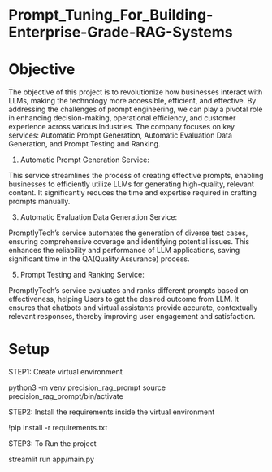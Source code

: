 # Prompt_Tuning_For_Building-Enterprise-Grade-RAG-Systems 


# Objective

The objective of this project is to revolutionize how businesses interact with LLMs, making the technology more accessible, efficient, and effective. By addressing the challenges of prompt engineering, we can play a pivotal role in enhancing decision-making, operational efficiency, and customer experience across various industries.
The company focuses on key services: Automatic Prompt Generation, Automatic Evaluation Data Generation, and Prompt Testing and Ranking.


1. Automatic Prompt Generation Service:
   
This service streamlines the process of creating effective prompts, enabling businesses to efficiently utilize LLMs for generating high-quality, relevant content. It significantly reduces the time and expertise required in crafting prompts manually.

3. Automatic Evaluation Data Generation Service:

PromptlyTech’s service automates the generation of diverse test cases, ensuring comprehensive coverage and identifying potential issues. This enhances the reliability and performance of LLM applications, saving significant time in the QA(Quality Assurance) process.

5. Prompt Testing and Ranking Service:

PromptlyTech’s service evaluates and ranks different prompts based on effectiveness, helping Users to get the desired outcome from LLM. It ensures that chatbots and virtual assistants provide accurate, contextually relevant responses, thereby improving user engagement and satisfaction.

# Setup

STEP1: Create virtual environment

python3 -m venv precision_rag_prompt source precision_rag_prompt/bin/activate

STEP2: Install the requirements inside the virtual environment

!pip install -r requirements.txt

STEP3: To Run the project

streamlit run app/main.py
